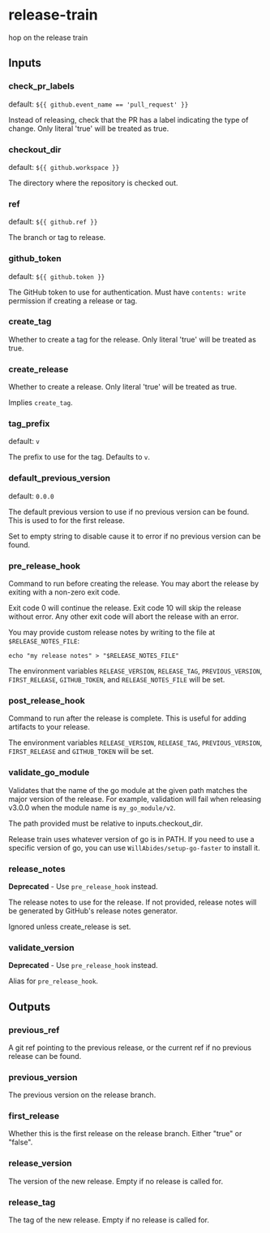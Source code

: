 # release-train

<!--- everything between the next line and the "end action doc" comment is generated by script/generate --->
<!--- start action doc --->

hop on the release train

## Inputs

### check_pr_labels

default: `${{ github.event_name == 'pull_request' }}`

Instead of releasing, check that the PR has a label indicating the type of change.  Only literal 'true' will be treated as true.


### checkout_dir

default: `${{ github.workspace }}`

The directory where the repository is checked out.

### ref

default: `${{ github.ref }}`

The branch or tag to release.

### github_token

default: `${{ github.token }}`

The GitHub token to use for authentication. Must have `contents: write` permission if creating a release or tag.


### create_tag

Whether to create a tag for the release. Only literal 'true' will be treated as true.

### create_release

Whether to create a release. Only literal 'true' will be treated as true.

Implies `create_tag`.


### tag_prefix

default: `v`

The prefix to use for the tag. Defaults to `v`.


### default_previous_version

default: `0.0.0`

The default previous version to use if no previous version can be found. This is used to for the first release.

Set to empty string to disable cause it to error if no previous version can be found.


### pre_release_hook

Command to run before creating the release. You may abort the release by exiting with a non-zero exit code.

Exit code 0 will continue the release. Exit code 10 will skip the release without error. Any other exit code will
abort the release with an error.

You may provide custom release notes by writing to the file at `$RELEASE_NOTES_FILE`:
```
echo "my release notes" > "$RELEASE_NOTES_FILE"
```

The environment variables `RELEASE_VERSION`, `RELEASE_TAG`, `PREVIOUS_VERSION`, `FIRST_RELEASE`, `GITHUB_TOKEN`,
and `RELEASE_NOTES_FILE` will be set.


### post_release_hook

Command to run after the release is complete. This is useful for adding artifacts to your release.

The environment variables `RELEASE_VERSION`, `RELEASE_TAG`, `PREVIOUS_VERSION`, `FIRST_RELEASE` and `GITHUB_TOKEN` 
will be set.


### validate_go_module

Validates that the name of the go module at the given path matches the major version of the release. For example,
validation will fail when releasing v3.0.0 when the module name is `my_go_module/v2`.

The path provided must be relative to inputs.checkout_dir.

Release train uses whatever version of go is in PATH. If you need to use a specific version of go, you can use
`WillAbides/setup-go-faster` to install it.


### release_notes

__Deprecated__ - Use `pre_release_hook` instead.

The release notes to use for the release. If not provided, release notes will be generated by GitHub's release
notes generator.

Ignored unless create_release is set.


### validate_version

__Deprecated__ - Use `pre_release_hook` instead.

Alias for `pre_release_hook`.

## Outputs

### previous_ref

A git ref pointing to the previous release, or the current ref if no previous release can be found.


### previous_version

The previous version on the release branch.


### first_release

Whether this is the first release on the release branch. Either "true" or "false".


### release_version

The version of the new release. Empty if no release is called for.


### release_tag

The tag of the new release. Empty if no release is called for.
<!--- end action doc --->
